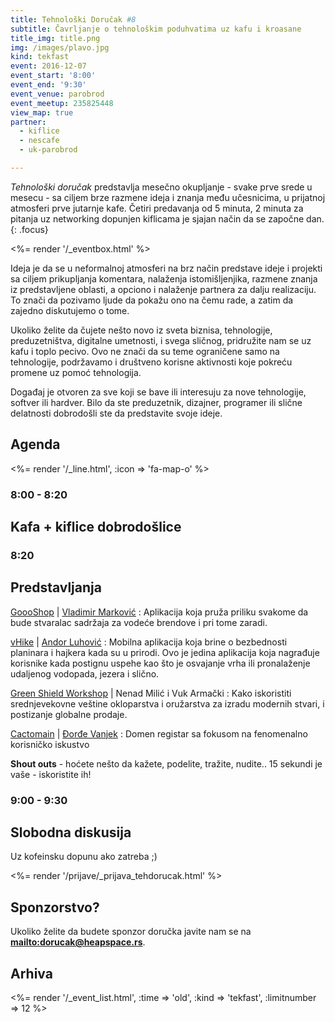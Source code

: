 ```yaml
---
title: Tehnološki Doručak #8
subtitle: Čavrljanje o tehnološkim poduhvatima uz kafu i kroasane
title_img: title.png
img: /images/plavo.jpg
kind: tekfast
event: 2016-12-07
event_start: '8:00'
event_end: '9:30'
event_venue: parobrod
event_meetup: 235825448
view_map: true
partner:
  - kiflice
  - nescafe
  - uk-parobrod

---
```


_Tehnološki doručak_ predstavlja mesečno okupljanje - svake prve srede u mesecu -
sa ciljem brze razmene ideja i znanja među učesnicima, u prijatnoj atmosferi prve
jutarnje kafe. Četiri predavanja od 5 minuta, 2 minuta za pitanja uz networking
dopunjen kiflicama je sjajan način da se započne dan.
{: .focus}

<%= render '/_eventbox.html' %>

Ideja je da se u neformalnoj atmosferi na brz način predstave ideje i projekti sa ciljem
prikupljanja komentara, nalaženja istomišljenjika, razmene znanja iz
predstavljene oblasti, a opciono i nalaženje partnera za dalju realizaciju. To
znači da pozivamo ljude da pokažu ono na čemu rade, a zatim da zajedno
diskutujemo o tome.

Ukoliko želite da čujete nešto novo iz sveta biznisa, tehnologije,
preduzetništva, digitalne umetnosti, i svega sličnog, pridružite nam se uz kafu
i toplo pecivo. Ovo ne znači da su teme ograničene samo na tehnologije, podržavamo i
društveno korisne aktivnosti koje pokreću promene uz pomoć tehnologija.

Događaj je otvoren za sve koji se bave ili interesuju za nove tehnologije,
softver ili hardver. Bilo da ste preduzetnik, dizajner, programer ili slične
delatnosti dobrodošli ste da predstavite svoje ideje.




## Agenda

<div class="agenda" markdown="1">
<%= render '/_line.html', :icon => 'fa-map-o' %>

### 8:00 - 8:20

## Kafa + kiflice dobrodošlice

### 8:20

## Predstavljanja

[GoooShop](http://www.goooshop.com/website/index) | [Vladimir Marković](https://rs.linkedin.com/in/vladimir-markovic-86696818)
: Aplikacija koja pruža priliku svakome da bude stvaralac sadržaja za vodeće brendove i pri tome zaradi.

[vHike](http://vhike.co/) | [Andor Luhović](https://rs.linkedin.com/in/luhovic)
: Mobilna aplikacija koja brine o bezbednosti planinara i hajkera kada su u prirodi. Ovo je jedina aplikacija koja nagrađuje korisnike kada postignu uspehe kao što je osvajanje vrha ili pronalaženje udaljenog vodopada, jezera i slično.  

[Green Shield Workshop](http://gsworkshop.com/) | Nenad Milić i Vuk Armački
: Kako iskoristiti srednjevekovne veštine okloparstva i oružarstva za izradu modernih stvari, i postizanje globalne prodaje. 

[Cactomain](https://cactomain.co/) | [Đorđe Vanjek](http://djordjevanjek.com/)
: Domen registar sa fokusom na fenomenalno korisničko iskustvo

**Shout outs** - hoćete nešto da kažete, podelite, tražite, nudite.. 15 sekundi je vaše - iskoristite ih!



### 9:00 - 9:30

## Slobodna diskusija

Uz kofeinsku dopunu ako zatreba ;)

</div>




<%= render '/prijave/_prijava_tehdorucak.html' %>



## Sponzorstvo?

Ukoliko želite da budete sponzor doručka javite nam se na **<mailto:dorucak@heapspace.rs>**.

## Arhiva

<%= render '/_event_list.html', :time => 'old', :kind => 'tekfast', :limitnumber => 12 %>
